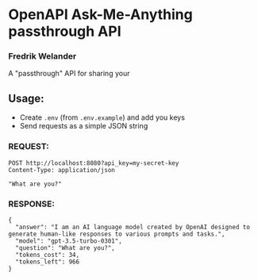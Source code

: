 # OpenAPI Ask-Me-Anything passthrough API
### Fredrik Welander

A "passthrough" API for sharing your 

## Usage:

- Create `.env` (from `.env.example`) and add you keys
- Send requests as a simple JSON string

### REQUEST:

```
POST http://localhost:8080?api_key=my-secret-key
Content-Type: application/json

"What are you?"

```
### RESPONSE:

```
{
  "answer": "I am an AI language model created by OpenAI designed to generate human-like responses to various prompts and tasks.",
  "model": "gpt-3.5-turbo-0301",
  "question": "What are you?",
  "tokens_cost": 34,
  "tokens_left": 966
}
```


